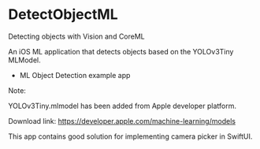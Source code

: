 # DetectObjectML
Detecting objects with Vision and CoreML

An iOS ML application that detects objects based on the YOLOv3Tiny MLModel.

- ML Object Detection example app

Note:

YOLOv3Tiny.mlmodel has been added from Apple developer platform.

Download link: https://developer.apple.com/machine-learning/models

This app contains good solution for implementing camera picker in SwiftUI.
